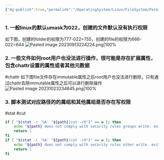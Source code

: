 ```yaml
---
{"dg-publish":true,"permalink":"/OperatingSystem/Linux/FileSystem/Permission/","noteIcon":"3"}
---
```


### 1. 一般linux的默认umask为022，创建的文件默认没有执行权限
如下图，创建的folder的权限为777-022=755，创建的file的权限为666-022=644
![Pasted image 20230913224224.png|100%](/img/user/pics/Pasted%20image%2020230913224224.png)

### 2. 一些文件如何root用户也没法进行操作，很可能是存在扩展属性，包含chattr设置的属性或者其他元数据
#chattr
如下图file文件存在immutable属性之后root用户也没法进行删除，只有通过chattr去除immutable属性之后可以进行删除操作
![Pasted image 20231023234645.png|100%](/img/user/pics/Pasted%20image%2020231023234645.png)
### 3. 脚本测试对应路径的的属组和其他属组是否存在写权限
#stat #cut

```bash
if [ "$(stat -c '%A' "${path}|cut -c6")" == w ]; then
	echo "${path} does not comply with security rules groups write. exiting"
	return 1
fi
if [ "$(stat -c '%A' "${path}|cut -c9")" == w ]; then
	echo "${path} does not comply with security rules other write. exiting"
	return 1
fi

```

